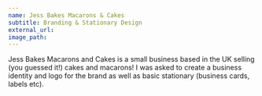 ```yaml
---
name: Jess Bakes Macarons & Cakes
subtitle: Branding & Stationary Design
external_url:
image_path:
---
```


Jess Bakes Macarons and Cakes is a small business based in the UK selling (you guessed it\!) cakes and macarons\! I was asked to create a business identity and logo for the brand as well as basic stationary (business cards, labels etc).

